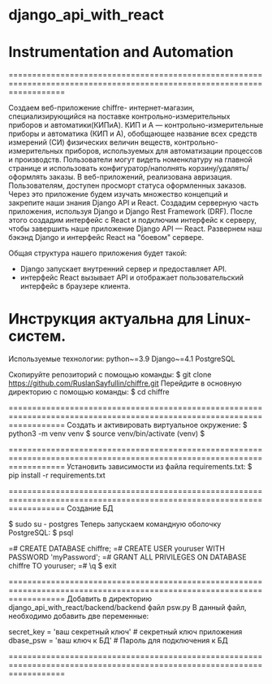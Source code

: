 # django_api_with_react

# Instrumentation and Automation
========================================================================================================================

Создаем веб-приложение chiffre- интернет-магазин, специализирующийся на поставке контрольно-измерительных приборов и 
автоматики(КИПиА).
КИП и А — контрольно-измерительные приборы и автоматика (КИП и А), обобщающее название всех средств измерений (СИ) 
физических величин веществ, контрольно-измерительных приборов, используемых для автоматизации процессов и производств.
Пользователи могут видеть номенклатуру на главной странице и использовать конфигуратор/наполнять корзину/удалять/
оформлять заказы. В веб-приложений, реализована авризация. Пользователям, доступен просморт статуса оформленных заказов.
Через это приложение будем изучать множество концепций и закрепите наши знания Django API и React.
Создадим серверную часть приложения, используя Django и Django Rest Framework (DRF). После этого создадим интерфейс с 
React и подключим интерфейс к серверу, чтобы завершить наше приложение Django API — React.
Развернем наш бэкэнд Django и интерфейс React на "боевом" сервере.

Общая структура нашего приложения будет такой:
- Django запускает внутренний сервер и предоставляет API. 
- интерфейс React вызывает API и отображает пользовательский интерфейс в браузере клиента.

Инструкция актуальна для Linux-систем.
========================================================================================================================
Используемые технологии:
    python~=3.9
    Django~=4.1
    PostgreSQL

Скопируйте репозиторий с помощью команды:
$ git clone https://github.com/RuslanSayfullin/chiffre.git
Перейдите в основную директорию с помощью команды: 
$ cd chiffre

========================================================================================================================
Создать и активировать виртуальное окружение:
$ python3 -m venv venv
$ source venv/bin/activate
(venv) $

========================================================================================================================
Установить зависимости из файла requirements.txt:
$ pip install -r requirements.txt

========================================================================================================================
Создание БД

$ sudo su - postgres
Теперь запускаем командную оболочку PostgreSQL:
$ psql 

=# CREATE DATABASE chiffre;
=# CREATE USER youruser WITH PASSWORD 'myPassword';
=# GRANT ALL PRIVILEGES ON DATABASE chiffre TO youruser;
=# \q
$ exit

========================================================================================================================
Добавить в директорию django_api_with_react/backend/backend файл psw.py
В данный файл, необходимо добавить две переменные:

secret_key = 'ваш секретный ключ'   # секретный ключ приложения
dbase_psw = 'ваш ключ к БД'         # Пароль для подключения к БД

========================================================================================================================
